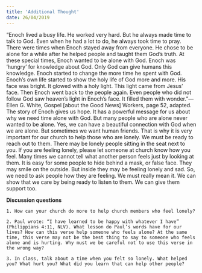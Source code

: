 ```yaml
---
title: 'Additional Thought'
date: 26/04/2019
---
```


“Enoch lived a busy life. He worked very hard. But he always made time to talk to God. Even when he had a lot to do, he always took time to pray. There were times when Enoch stayed away from everyone. He chose to be alone for a while after he helped people and taught them God’s truth. At these special times, Enoch wanted to be alone with God. Enoch was ‘hungry’ for knowledge about God. Only God can give humans this knowledge. Enoch started to change the more time he spent with God. Enoch’s own life started to show the holy life of God more and more. His face was bright. It glowed with a holy light. This light came from Jesus’ face. Then Enoch went back to the people again. Even people who did not follow God saw heaven’s light in Enoch’s face. It filled them with wonder.”—Ellen G. White, Gospel [about the Good News] Workers, page 52, adapted. The story of Enoch gives us hope. It has a powerful message for us about why we need time alone with God. But many people who are alone never wanted to be alone. Yes, we can have a beautiful connection with God when we are alone. But sometimes we want human friends. That is why it is very important for our church to help those who are lonely. We must be ready to reach out to them. There may be lonely people sitting in the seat next to you. If you are feeling lonely, please let someone at church know how you feel. Many times we cannot tell what another person feels just by looking at them. It is easy for some people to hide behind a mask, or false face. They may smile on the outside. But inside they may be feeling lonely and sad. So, we need to ask people how they are feeling. We must really mean it. We can show that we care by being ready to listen to them. We can give them support too.  

**Discussion questions**

`1. How can your church do more to help church members who feel lonely?`

`2. Paul wrote: “I have learned to be happy with whatever I have” (Philippians 4:11, NLV). What lesson do Paul’s words have for our lives? How can this verse help someone who feels alone? At the same time, this verse may not be the best thing to say to someone who feels alone and is hurting. Why must we be careful not to use this verse in the wrong way?`

`3. In class, talk about a time when you felt so lonely. What helped you? What hurt you? What did you learn that can help other people?`